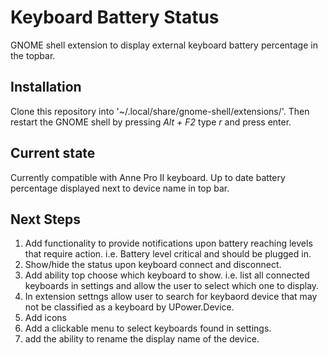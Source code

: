 # Keyboard Battery Status
GNOME shell extension to display external keyboard battery percentage in the topbar.
## Installation
Clone this repository into '~/.local/share/gnome-shell/extensions/'.
Then restart the GNOME shell by pressing _Alt + F2_ type _r_ and press enter.
## Current state
Currently compatible with Anne Pro II keyboard. Up to date battery percentage displayed next to device name in top bar.
## Next Steps
1. Add functionality to provide notifications upon battery reaching levels that require action. i.e. Battery level critical and should be plugged in.
2. Show/hide the status upon keyboard connect and disconnect.
3. Add ability top choose which keyboard to show. i.e. list all connected keyboards in settings and allow the user to select which one to display.
4. In extension settngs allow user to search for keybaord device that may not be classified as a keyboard by UPower.Device. 
5. Add icons
6. Add a clickable menu to select keyboards found in settings. 
7. add the ability to rename the display name of the device. 


